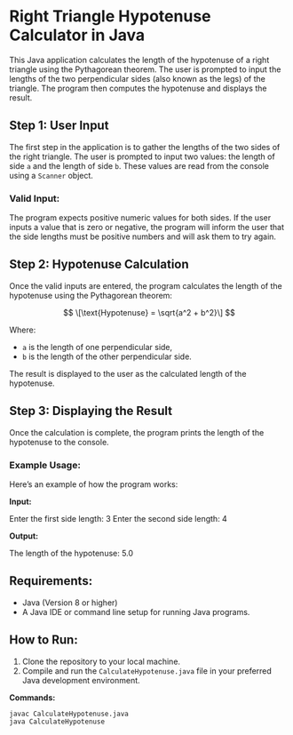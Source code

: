 # Right Triangle Hypotenuse Calculator in Java<br>

This Java application calculates the length of the hypotenuse of a right triangle using the Pythagorean theorem. The user is prompted to input the lengths of the two perpendicular sides (also known as the legs) of the triangle. The program then computes the hypotenuse and displays the result.<br>

## Step 1: User Input<br>
The first step in the application is to gather the lengths of the two sides of the right triangle. The user is prompted to input two values: the length of side `a` and the length of side `b`. These values are read from the console using a `Scanner` object.<br>

### Valid Input:<br>
The program expects positive numeric values for both sides. If the user inputs a value that is zero or negative, the program will inform the user that the side lengths must be positive numbers and will ask them to try again.<br>

## Step 2: Hypotenuse Calculation<br>
Once the valid inputs are entered, the program calculates the length of the hypotenuse using the Pythagorean theorem:<br>

$$
\[\text{Hypotenuse} = \sqrt{a^2 + b^2}\]
$$

Where:<br>
- `a` is the length of one perpendicular side,<br>
- `b` is the length of the other perpendicular side.<br>

The result is displayed to the user as the calculated length of the hypotenuse.<br>

## Step 3: Displaying the Result<br>
Once the calculation is complete, the program prints the length of the hypotenuse to the console.<br>

### Example Usage:<br>
Here’s an example of how the program works:<br>

**Input:**<br>

Enter the first side length: 3 Enter the second side length: 4<br>

**Output:**<br>

The length of the hypotenuse: 5.0<br>

## Requirements:<br>
- Java (Version 8 or higher)<br>
- A Java IDE or command line setup for running Java programs.<br>

## How to Run:<br>
1. Clone the repository to your local machine.<br>
2. Compile and run the `CalculateHypotenuse.java` file in your preferred Java development environment.<br>

**Commands:**<br>

```bash
javac CalculateHypotenuse.java
java CalculateHypotenuse
